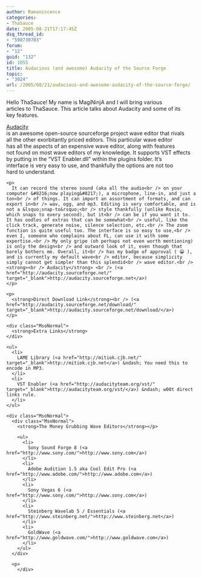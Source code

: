 ```yaml
---
author: Ramaniscence
categories:
- ThaSauce
date: 2005-08-21T17:17:45Z
dsq_thread_id:
- "598730703"
forum:
- "12"
guid: "132"
id: 1055
title: Audacious (and awesome) Audacity of the Source Forge
topic:
- "3024"
url: /2005/08/21/audacious-and-awesome-audacity-of-the-source-forge/
---
```


<div class="MsoNormal">
  <div>
    Hello ThaSauce! My name is MagiNinjA and I will bring various<br /> articles to ThaSauce. This article talks about Audacity and some of its<br /> key features.
  </div>
  
  <p>
    <a target="_self" href="http://audacity.sourceforge.net">Audacity</a><br /> is an awesome open-source sourceforge project wave editor that rivals<br /> all the other exorbitantly priced editors. This particular wave editor<br /> has all the aspects of an expensive wave editor, along with features<br /> not found on most wave editors of my knowledge. It supports VST effects<br /> by putting in the &#8220;VST Enabler.dll&#8221; within the plugins folder. It&#8217;s<br /> interface is very easy to use, and thankfully the options are not too<br /> hard to understand.</div> 
    
    <p>
      It can record the stereo sound (aka all the audio<br /> on your computer &#8216;now playing&#8217;), a microphone, line-in, and just a ton<br /> of things. It can import an assortment of formats, and can export in<br /> wav, ogg, and mp3. Editing is very comfortable, and is not a &lsquo;snap-to&rsquo;<br /> style thankfully (unlike Roxio, which snaps to every second), but it<br /> can be if you want it to. It has oodles of extras that can be somewhat<br /> useful, like the click track, generate noise, silence selection, etc.<br /> The zoom function is quite useful too. The interface is so easy to use,<br /> even I, someone who complains about FL, can use it with some expertise.<br /> My only gripe (oh perhaps not even worth mentioning) is only the design<br /> and outward look of it, even though that barely bothers me. Overall, it<br /> has my badge of approval ( 😀 ), and is currently my default wave<br /> editor, because simplicity simply cannot get simpler than this splendid<br /> wave editor.<br /> <strong><br /> Audacity</strong> <br /> (<a href="http://audacity.sourceforge.net/" target="_blank">http://audacity.sourceforge.net</a>)
    </p>
    
    <p>
      <strong>Direct Download Link</strong><br /> (<a href="http://audacity.sourceforge.net/download/" target="_blank">http://audacity.sourceforge.net/download/</a>)
    </p>
    
    <div class="MsoNormal">
      <strong>Extra Links</strong>
    </div>
    
    <ul>
      <li>
        LAME Library (<a href="http://mitiok.cjb.net/" target="_blank">http://mitiok.cjb.net</a>) &ndash; You need this to encode in MP3.
      </li>
      <li>
        VST Enabler (<a href="http://audacityteam.org/vst/" target="_blank">http://audacityteam.org/vst/</a>) &ndash; w00t direct links rule.
      </li>
    </ul>
    
    <div class="MsoNormal">
      <div class="MsoNormal">
        <strong>The Money Grubbing Wave Editors</strong></p> 
        
        <ul>
          <li>
            Sony Sound Forge 8 (<a href="http://www.sony.com/">http://www.sony.com</a>)
          </li>
          <li>
            Adobe Audition 1.5 aka Cool Edit Pro (<a href="http://www.adobe.com/">http://www.adobe.com</a>)
          </li>
          <li>
            Sony Vegas 6 (<a href="http://www.sony.com/">http://www.sony.com</a>)
          </li>
          <li>
            Steinberg Wavelab 5 / Essentials (<a href="http://www.steinberg.net/">http://www.steinberg.net</a>)
          </li>
          <li>
            GoldWave (<a href="http://www.goldwave.com/">http://www.goldwave.com</a>)
          </li>
        </ul>
      </div>
      
      <p>
        </div>